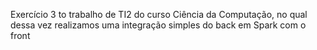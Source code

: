 Exercício 3 to trabalho de TI2 do curso Ciência da Computação, no qual dessa vez realizamos uma integração simples do back em Spark com o front
